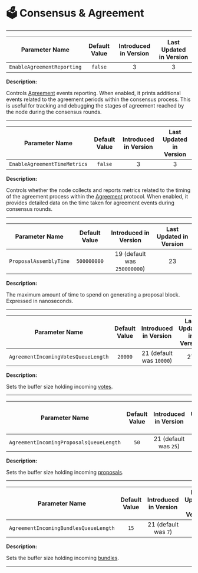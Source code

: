 # 🗳️ Consensus & Agreement

---

| Parameter Name             | Default Value | Introduced in Version | Last Updated in Version |
|----------------------------|:-------------:|:---------------------:|:-----------------------:|
| `EnableAgreementReporting` |    `false`    |           3           |            3            |

**Description:**

Controls [Agreement](../abft/abft-overview.md) events reporting. When enabled,
it prints additional events related to the agreement periods within the consensus
process. This is useful for tracking and debugging the stages of agreement reached
by the node during the consensus rounds.

---

| Parameter Name               | Default Value | Introduced in Version | Last Updated in Version |
|------------------------------|:-------------:|:---------------------:|:-----------------------:|
| `EnableAgreementTimeMetrics` |    `false`    |           3           |            3            |

**Description:**

Controls whether the node collects and reports metrics related to the timing of
the agreement process within the [Agreement](../abft/abft-overview.md) protocol.
When enabled, it provides detailed data on the time taken for agreement events during
consensus rounds.

---

| Parameter Name         | Default Value |    Introduced in Version     | Last Updated in Version |
|------------------------|:-------------:|:----------------------------:|:-----------------------:|
| `ProposalAssemblyTime` |  `500000000`  | 19 (default was `250000000`) |           23            |

**Description:**

The maximum amount of time to spend on generating a proposal block. Expressed in
nanoseconds.

---

| Parameter Name                      | Default Value |  Introduced in Version   | Last Updated in Version |
|-------------------------------------|:-------------:|:------------------------:|:-----------------------:|
| `AgreementIncomingVotesQueueLength` |    `20000`    | 21 (default was `10000`) |           27            |

**Description:**

Sets the buffer size holding incoming [votes](abft.md#votes).

---

| Parameter Name                          | Default Value | Introduced in Version | Last Updated in Version |
|-----------------------------------------|:-------------:|:---------------------:|:-----------------------:|
| `AgreementIncomingProposalsQueueLength` |     `50`      | 21 (default was `25`) |           27            |

**Description:**

Sets the buffer size holding incoming [proposals](abft.md#proposals).

---

| Parameter Name                        | Default Value | Introduced in Version | Last Updated in Version |
|---------------------------------------|:-------------:|:---------------------:|:-----------------------:|
| `AgreementIncomingBundlesQueueLength` |     `15`      | 21 (default was `7`)  |           27            |

**Description:**

Sets the buffer size holding incoming [bundles](abft.md#bundles).

---
